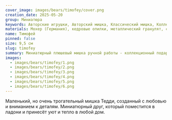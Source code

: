 ```yaml
---
cover_image: images/bears/timofey/cover.png
creation_date: 2025-05-20
group: Миниатюра
keywords: Авторские игрушки, Авторский мишка, Классический мишка, Коллекционный мишка, Маленький мишка, Мини-медвежонок, Миниатюрный мишка, Мишка, Мишка в подарок, Мишка из мохера, Мишка ручной работы, Мишка тедди, Мягкая игрушка, Подарок для коллекционеров, Тедди мишка
materials: Мохер (Германия), кедровые опилки, металлический гранулят, стеклянные глаза
name: Тимофей
pinned: false
size: 9,5 см
slug: timofey
summary: Миниатюрный плюшевый мишка ручной работы - коллекционный подарок
images:
  - images/bears/timofey/1.png
  - images/bears/timofey/2.png
  - images/bears/timofey/3.png
  - images/bears/timofey/4.png
  - images/bears/timofey/5.png
  - images/bears/timofey/6.png
---
```

Маленький, но очень трогательный мишка Тедди, созданный с любовью и вниманием к деталям. Миниатюрный друг, который поместится в ладони и принесёт уют и тепло в любой дом.